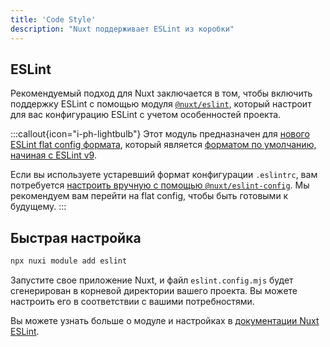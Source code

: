 ```yaml
---
title: 'Code Style'
description: "Nuxt поддерживает ESLint из коробки"
---
```


## ESLint

Рекомендуемый подход для Nuxt заключается в том, чтобы включить поддержку ESLint с помощью модуля [`@nuxt/eslint`](https://eslint.nuxt.com/packages/module), который настроит для вас конфигурацию ESLint с учетом особенностей проекта.

:::callout{icon="i-ph-lightbulb"}
Этот модуль предназначен для [нового ESLint flat config формата](https://eslint.org/docs/latest/use/configure/configuration-files-new), который является [форматом по умолчанию, начиная с ESLint v9](https://eslint.org/blog/2024/04/eslint-v9.0.0-released/).

Если вы используете устаревший формат конфигурации `.eslintrc`, вам потребуется [настроить вручную с помощью `@nuxt/eslint-config`](https://eslint.nuxt.com/packages/config#legacy-config-format). Мы рекомендуем вам перейти на flat config, чтобы быть готовыми к будущему.
:::

## Быстрая настройка

```bash
npx nuxi module add eslint
```

Запустите свое приложение Nuxt, и файл `eslint.config.mjs` будет сгенерирован в корневой директории вашего проекта. Вы можете настроить его в соответствии с вашими потребностями.

Вы можете узнать больше о модуле и настройках в [документации Nuxt ESLint](https://eslint.nuxt.com/packages/module).
